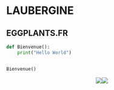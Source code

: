 # LAUBERGINE
## EGGPLANTS.FR

```python
def Bienvenue():
	print("Hello World")


Bienvenue()
```
<a href="https://github.com/LAUBERGINE" style="display:flex; justify-content:center;">
	<img align="center" src="https://github-readme-stats.vercel.app/api/top-langs/?username=LAUBERGINE&title_color=9745f5&text_color=fff&icon_color=2bbc8a&bg_color=000" />
	<img align="center" src="https://github-readme-stats.vercel.app/api?username=LAUBERGINE&show_icons=true&line_height=27&count_private=true&title_color=9745f5&text_color=FFF&icon_color=9745f5&bg_color=000" />
</a>
